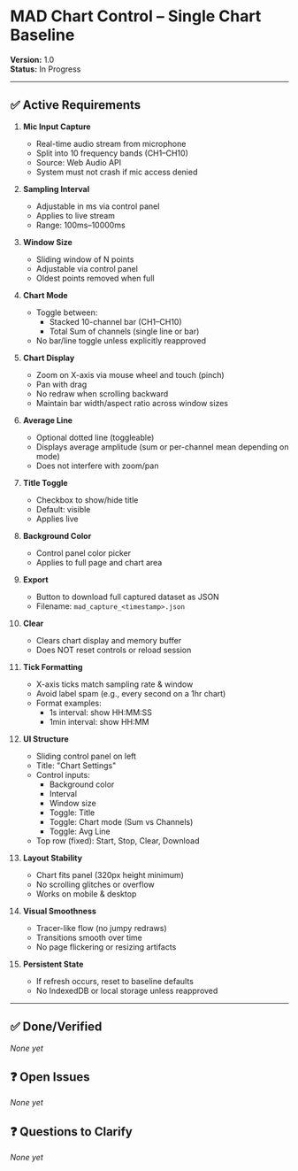 
# MAD Chart Control – Single Chart Baseline
**Version:** 1.0  
**Status:** In Progress  

---

## ✅ Active Requirements

1. **Mic Input Capture**
   - Real-time audio stream from microphone
   - Split into 10 frequency bands (CH1–CH10)
   - Source: Web Audio API
   - System must not crash if mic access denied

2. **Sampling Interval**
   - Adjustable in ms via control panel
   - Applies to live stream
   - Range: 100ms–10000ms

3. **Window Size**
   - Sliding window of N points
   - Adjustable via control panel
   - Oldest points removed when full

4. **Chart Mode**
   - Toggle between:
     - Stacked 10-channel bar (CH1–CH10)
     - Total Sum of channels (single line or bar)
   - No bar/line toggle unless explicitly reapproved

5. **Chart Display**
   - Zoom on X-axis via mouse wheel and touch (pinch)
   - Pan with drag
   - No redraw when scrolling backward
   - Maintain bar width/aspect ratio across window sizes

6. **Average Line**
   - Optional dotted line (toggleable)
   - Displays average amplitude (sum or per-channel mean depending on mode)
   - Does not interfere with zoom/pan

7. **Title Toggle**
   - Checkbox to show/hide title
   - Default: visible
   - Applies live

8. **Background Color**
   - Control panel color picker
   - Applies to full page and chart area

9. **Export**
   - Button to download full captured dataset as JSON
   - Filename: `mad_capture_<timestamp>.json`

10. **Clear**
    - Clears chart display and memory buffer
    - Does NOT reset controls or reload session

11. **Tick Formatting**
    - X-axis ticks match sampling rate & window
    - Avoid label spam (e.g., every second on a 1hr chart)
    - Format examples:
      - 1s interval: show HH:MM:SS
      - 1min interval: show HH:MM

12. **UI Structure**
    - Sliding control panel on left
    - Title: "Chart Settings"
    - Control inputs:
      - Background color
      - Interval
      - Window size
      - Toggle: Title
      - Toggle: Chart mode (Sum vs Channels)
      - Toggle: Avg Line
    - Top row (fixed): Start, Stop, Clear, Download

13. **Layout Stability**
    - Chart fits panel (320px height minimum)
    - No scrolling glitches or overflow
    - Works on mobile & desktop

14. **Visual Smoothness**
    - Tracer-like flow (no jumpy redraws)
    - Transitions smooth over time
    - No page flickering or resizing artifacts

15. **Persistent State**
    - If refresh occurs, reset to baseline defaults
    - No IndexedDB or local storage unless reapproved

---

## ✅ Done/Verified
_None yet_

## ❓ Open Issues
_None yet_

## ❓ Questions to Clarify
_None yet_
